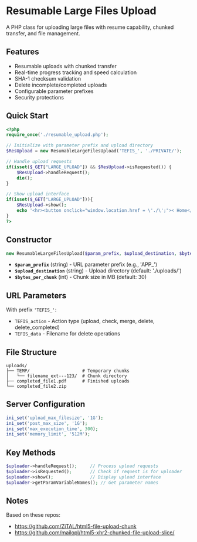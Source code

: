 # Resumable Large Files Upload

A PHP class for uploading large files with resume capability, chunked transfer, and file management.

## Features

- Resumable uploads with chunked transfer
- Real-time progress tracking and speed calculation
- SHA-1 checksum validation
- Delete incomplete/completed uploads
- Configurable parameter prefixes
- Security protections

## Quick Start

```php
<?php
require_once('./resumable_upload.php');

// Initialize with parameter prefix and upload directory
$ResUpload = new ResumableLargeFilesUpload('TEFIS_', './PRIVATE/');

// Handle upload requests
if(isset($_GET["LARGE_UPLOAD"]) && $ResUpload->isRequested()) {
    $ResUpload->handleRequest();
    die();
}

// Show upload interface
if(isset($_GET["LARGE_UPLOAD"])){
    $ResUpload->show();
    echo '<hr><button onclick="window.location.href = \'./\';">< Home</button>';
}
?>
```

## Constructor

```php
new ResumableLargeFilesUpload($param_prefix, $upload_destination, $bytes_per_chunk)
```

- **`$param_prefix`** (string) - URL parameter prefix (e.g., 'APP_')
- **`$upload_destination`** (string) - Upload directory (default: './uploads/')
- **`$bytes_per_chunk`** (int) - Chunk size in MB (default: 30)

## URL Parameters

With prefix `'TEFIS_'`:
- `TEFIS_action` - Action type (upload, check, merge, delete, delete_completed)
- `TEFIS_data` - Filename for delete operations

## File Structure

```
uploads/
├── TEMP/                    # Temporary chunks
│   └── filename_ext---123/  # Chunk directory
├── completed_file1.pdf      # Finished uploads
└── completed_file2.zip
```

## Server Configuration

```php
ini_set('upload_max_filesize', '1G');
ini_set('post_max_size', '1G');
ini_set('max_execution_time', 300);
ini_set('memory_limit', '512M');
```

## Key Methods

```php
$uploader->handleRequest();     // Process upload requests
$uploader->isRequested();       // Check if request is for uploader
$uploader->show();              // Display upload interface
$uploader->getParamVariableNames(); // Get parameter names
```

## Notes

Based on these repos:
- https://github.com/ZiTAL/html5-file-upload-chunk
- https://github.com/mailopl/html5-xhr2-chunked-file-upload-slice/
